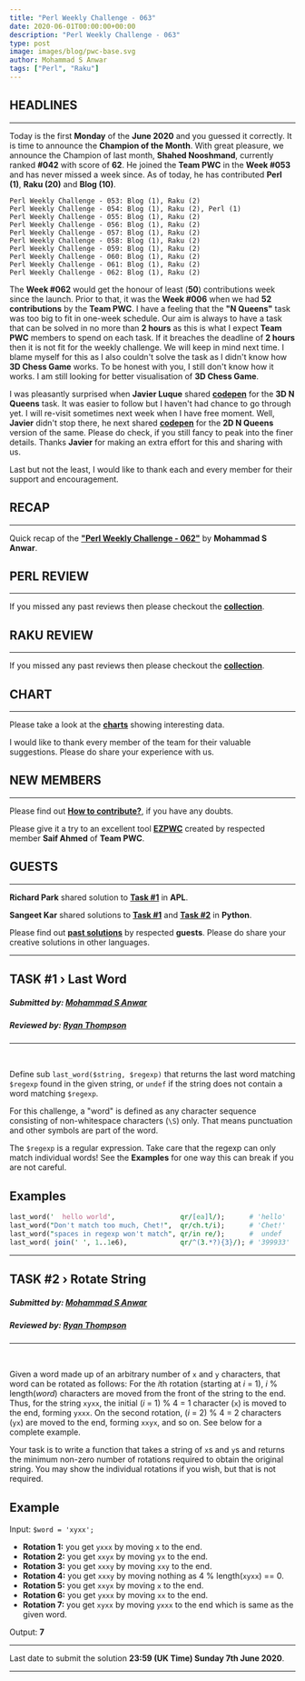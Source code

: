 ```yaml
---
title: "Perl Weekly Challenge - 063"
date: 2020-06-01T00:00:00+00:00
description: "Perl Weekly Challenge - 063"
type: post
image: images/blog/pwc-base.svg
author: Mohammad S Anwar
tags: ["Perl", "Raku"]
---
```


## HEADLINES

***

Today is the first **Monday** of the **June 2020** and you guessed it correctly. It is time to announce the **Champion of the Month**. With great pleasure, we announce the Champion of last month, **Shahed Nooshmand**, currently ranked **#042** with score of **62**. He joined the **Team PWC** in the **Week #053** and has never missed a week since. As of today, he has contributed **Perl (1)**, **Raku (20)** and **Blog (10)**.

    Perl Weekly Challenge - 053: Blog (1), Raku (2)
    Perl Weekly Challenge - 054: Blog (1), Raku (2), Perl (1)
    Perl Weekly Challenge - 055: Blog (1), Raku (2)
    Perl Weekly Challenge - 056: Blog (1), Raku (2)
    Perl Weekly Challenge - 057: Blog (1), Raku (2)
    Perl Weekly Challenge - 058: Blog (1), Raku (2)
    Perl Weekly Challenge - 059: Blog (1), Raku (2)
    Perl Weekly Challenge - 060: Blog (1), Raku (2)
    Perl Weekly Challenge - 061: Blog (1), Raku (2)
    Perl Weekly Challenge - 062: Blog (1), Raku (2)

The **Week #062** would get the honour of least (**50**) contributions week since the launch. Prior to that, it was the **Week #006** when we had **52 contributions** by the **Team PWC**. I have a feeling that the **"N Queens"** task was too big to fit in one-week schedule. Our aim is always to have a task that can be solved in no more than **2 hours** as this is what I expect **Team PWC** members to spend on each task. If it breaches the deadline of **2 hours** then it is not fit for the weekly challenge. We will keep in mind next time. I blame myself for this as I also couldn't solve the task as I didn't know how **3D Chess Game** works. To be honest with you, I still don't know how it works. I am still looking for better visualisation of **3D Chess Game**.

I was pleasantly surprised when **Javier Luque** shared **[codepen](https://codepen.io/orangerascal/pen/ExVBdLE)** for the **3D N Queens** task. It was easier to follow but I haven't had chance to go through yet. I will re-visit sometimes next week when I have free moment. Well, **Javier** didn't stop there, he next shared **[codepen](https://codepen.io/orangerascal/pen/qBOzMzV)** for the **2D N Queens** version of the same. Please do check, if you still fancy to peak into the finer details. Thanks **Javier** for making an extra effort for this and sharing with us.

Last but not the least, I would like to thank each and every member for their support and encouragement.

## RECAP

***

Quick recap of the [**"Perl Weekly Challenge - 062"**](/blog/recap-challenge-062) by **Mohammad S Anwar**.

## PERL REVIEW

***

If you missed any past reviews then please checkout the [**collection**](/p5-reviews).

## RAKU REVIEW

***

If you missed any past reviews then please checkout the [**collection**](/p6-reviews).

## CHART

***

Please take a look at the [**charts**](/chart) showing interesting data.

I would like to thank every member of the team for their valuable suggestions. Please do share your experience with us.

## NEW MEMBERS

***

Please find out [**How to contribute?**](/blog/how-to-contribute), if you have any doubts.

Please give it a try to an excellent tool [**EZPWC**](https://github.com/saiftynet/EZPWC) created by respected member **Saif Ahmed** of **Team PWC**.

## GUESTS

***

**Richard Park** shared solution to [**Task #1**](https://github.com/manwar/perlweeklychallenge-club/blob/master/challenge-062/richard-park/apl/ch-1.aplf) in **APL**.

**Sangeet Kar** shared solutions to [**Task #1**](https://github.com/manwar/perlweeklychallenge-club/blob/master/challenge-062/sangeet-kar/python/ch-1.py) and [**Task #2**](https://github.com/manwar/perlweeklychallenge-club/blob/master/challenge-062/sangeet-kar/python/ch-2.py) in **Python**.

Please find out [**past solutions**](/blog/guest-contribution) by respected **guests**. Please do share your creative solutions in other languages.

***

## TASK #1 › Last Word
##### **Submitted by:** [Mohammad S Anwar](http://www.manwar.org)
##### **Reviewed by:** [Ryan Thompson](https://ry.ca)

***
<br>

Define sub `last_word($string, $regexp)` that returns the last word matching `$regexp` found in the given string, or `undef` if the string does not contain a word matching `$regexp`.

For this challenge, a "word" is defined as any character sequence consisting of non-whitespace characters (`\S`) only. That means punctuation and other symbols are part of the word.

The `$regexp` is a regular expression. Take care that the regexp can only match individual words! See the **Examples** for one way this can break if you are not careful.

## Examples

```perl
last_word('  hello world',                qr/[ea]l/);      # 'hello'
last_word("Don't match too much, Chet!",  qr/ch.t/i);      # 'Chet!'
last_word("spaces in regexp won't match", qr/in re/);      #  undef
last_word( join(' ', 1..1e6),             qr/^(3.*?){3}/); # '399933'
```

***

## TASK #2 › Rotate String
##### **Submitted by:** [Mohammad S Anwar](http://www.manwar.org)
##### **Reviewed by:** [Ryan Thompson](https://ry.ca)

***
<br>

Given a word made up of an arbitrary number of `x` and `y` characters, that word can be rotated as follows: For the *i*th rotation (starting at *i* = 1), *i* % length(*word*) characters are moved from the front of the string to the end. Thus, for the string `xyxx`, the initial (*i* = 1) % 4 = 1 character (`x`) is moved to the end, forming `yxxx`. On the second rotation, (*i* = 2) % 4 = 2 characters (`yx`) are moved to the end, forming `xxyx`, and so on. See below for a complete example.

Your task is to write a function that takes a string of `x`s and `y`s and returns the minimum non-zero number of rotations required to obtain the original string. You may show the individual rotations if you wish, but that is not required.

## Example

Input: `$word = 'xyxx';`

 * **Rotation 1:** you get `yxxx` by moving `x` to the end.
 * **Rotation 2:** you get `xxyx` by moving `yx` to the end.
 * **Rotation 3:** you get `xxxy` by moving `xxy` to the end.
 * **Rotation 4:** you get `xxxy` by moving nothing as 4 % length(`xyxx`) == 0.
 * **Rotation 5:** you get `xxyx` by moving `x` to the end.
 * **Rotation 6:** you get `yxxx` by moving `xx` to the end.
 * **Rotation 7:** you get `xyxx` by moving `yxxx` to the end which is same as the given word.

Output: **7**

***

Last date to submit the solution **23:59 (UK Time) Sunday 7th June 2020**.

***
